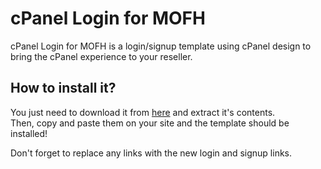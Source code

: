 # cPanel Login for MOFH  
cPanel Login for MOFH is a login/signup template using cPanel design to bring the cPanel experience to your reseller.  

## How to install it?  
You just need to download it from [here](archive/master.zip) and extract it's contents.  
Then, copy and paste them on your site and the template should be installed!  

Don't forget to replace any links with the new login and signup links.  
